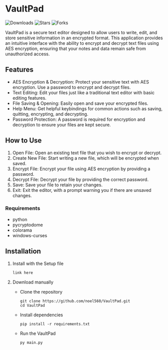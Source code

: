# VaultPad
![Downloads](https://img.shields.io/github/downloads/noel560/VaultPad/total?style=flat-square) ![Stars](https://img.shields.io/github/stars/noel560/VaultPad?style=flat-square) ![Forks](https://img.shields.io/github/forks/noel560/VaultPad?style=flat-square)

VaultPad is a secure text editor designed to allow users to write, edit, and store sensitive information in an encrypted format. This application provides an intuitive interface with the ability to encrypt and decrypt text files using AES encryption, ensuring that your notes and data remain safe from unauthorized access.

## Features
- AES Encryption & Decryption: Protect your sensitive text with AES encryption. Use a password to encrypt and decrypt files.
- Text Editing: Edit your files just like a traditional text editor with basic editing features.
- File Saving & Opening: Easily open and save your encrypted files.
- Help Menu: Get helpful keybindings for common actions such as saving, quitting, encrypting, and decrypting.
- Password Protection: A password is required for encryption and decryption to ensure your files are kept secure.

## How to Use
1. Open File: Open an existing text file that you wish to encrypt or decrypt.
2. Create New File: Start writing a new file, which will be encrypted when saved.
3. Encrypt File: Encrypt your file using AES encryption by providing a password.
4. Decrypt File: Decrypt your file by providing the correct password.
5. Save: Save your file to retain your changes.
6. Exit: Exit the editor, with a prompt warning you if there are unsaved changes.

### Requirements
- python
- pycryptodome
- colorama
- windows-curses

## Installation

1. Install with the Setup file

    ```
    link here
    ```

2. Download manually
    - Clone the repository

        ```
        git clone https://github.com/noel560/VaultPad.git
        cd VaultPad
        ```
    - Install dependencies

        ```
        pip install -r requirements.txt
        ```
    - Run the VaultPad

        ```
        py main.py
        ```